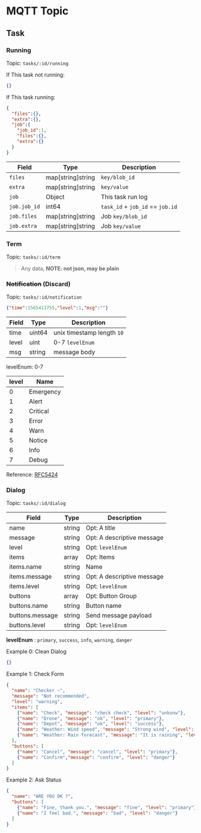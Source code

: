 # MQTT Topic

## Task

### Running

Topic: `tasks/:id/running`

If This task not running:

```json
{}
```

If This task running:

```json
{
  "files":{},
  "extra":{},
  "job":{
    "job_id":1,
    "files":{},
    "extra":{}
  }
}
```

Field           | Type   | Description
--------------- | ------ | -----------
`files`         | map[string]string | `key/blob_id`
`extra`         | map[string]string | `key/value`
`job`           | Object            | This task run log
`job.job_id`    | int64             | `task_id` + `job_id` == `job.id`
`job.files`     | map[string]string | Job `key/blob_id`
`job.extra`     | map[string]string | Job `key/value`

### Term

Topic: `tasks/:id/term`

> Any data, **NOTE: not json, may be plain**

### ~~Notification~~ (Discard)

Topic: `tasks/:id/notification`

```json
{"time":1565413755,"level":1,"msg":""}
```

Field | Type   | Description
----  | ------ | -----------
time  | uint64 | unix timestamp length `10`
level | uint   | 0-7 `levelEnum`
msg   | string | message body

levelEnum: 0-7

level | Name
----- | ----
0     | Emergency
1     | Alert
2     | Critical
3     | Error
4     | Warn
5     | Notice
6     | Info
7     | Debug

Reference: [RFC5424](https://tools.ietf.org/html/rfc5424#section-6.2.1)

### Dialog

Topic: `tasks/:id/dialog`

Field           | Type   | Description
--------------- | ------ | -----------
name            | string | Opt: A title
message         | string | Opt: A descriptive message
level           | string | Opt: `levelEnum`
items           | array  | Opt: Items
items.name      | string | Name
items.message   | string | Opt: A descriptive message
items.level     | string | Opt: `levelEnum`
buttons         | array  | Opt: Button Group
buttons.name    | string | Button name
buttons.message | string | Send message payload
buttons.level   | string | Opt: `levelEnum`

**levelEnum** : `primary`, `success`, `info`, `warning`, `danger`

Example 0: Clean Dialog

```json
{}
```

Example 1: Check Form

```json
{
  "name": "Checker ~",
  "message": "Not recommended",
  "level": "warning",
  "items": [
    {"name": "Check", "message": "check check", "level": "unkonw"},
    {"name": "Drone", "message": "ok", "level": "primary"},
    {"name": "Depot", "message": "ok", "level": "success"},
    {"name": "Weather: Wind speed", "message": "Strong wind", "level": "warning"},
    {"name": "Weather: Rain forecast", "message": "It is raining", "level": "danger"}
  ],
  "buttons": [
    {"name": "Cancel", "message": "cancel", "level": "primary"},
    {"name": "Confirm","message": "confirm", "level": "danger"}
  ]
}
```

Example 2: Ask Status

```json
{
  "name": "ARE YOU OK ?",
  "buttons": [
    {"name": "Fine, thank you.", "message": "fine", "level": "primary"},
    {"name": "I feel bad.", "message": "bad", "level": "danger"}
  ]
}
```

